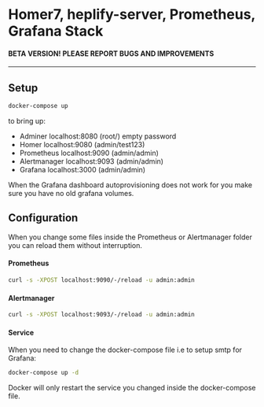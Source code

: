 # Homer7, heplify-server, Prometheus, Grafana Stack

#### BETA VERSION! PLEASE REPORT BUGS AND IMPROVEMENTS

--------

## Setup

```bash
docker-compose up
```

to bring up:  

* Adminer localhost:8080 (root/) empty password
* Homer localhost:9080 (admin/test123) 
* Prometheus localhost:9090 (admin/admin)
* Alertmanager localhost:9093 (admin/admin)
* Grafana localhost:3000 (admin/admin)

When the Grafana dashboard autoprovisioning does not work for you make sure you have no old grafana volumes.

## Configuration

When you change some files inside the Prometheus or Alertmanager folder you can reload them without interruption.

#### Prometheus
```bash
curl -s -XPOST localhost:9090/-/reload -u admin:admin
```

#### Alertmanager
```bash
curl -s -XPOST localhost:9093/-/reload -u admin:admin
```

#### Service
When you need to change the docker-compose file i.e to setup smtp for Grafana:
```bash
docker-compose up -d
```
Docker will only restart the service you changed inside the docker-compose file. 
